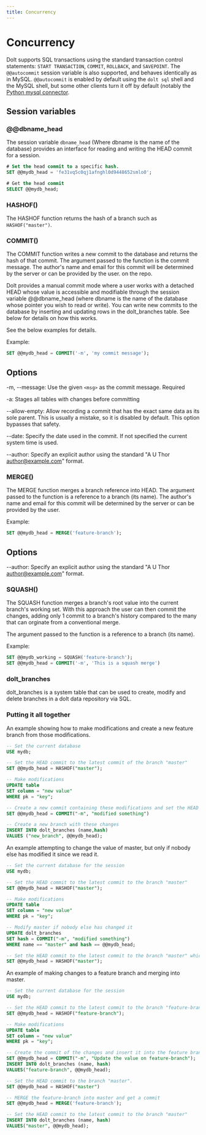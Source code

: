 ```yaml
---
title: Concurrency
---
```


# Concurrency

Dolt supports SQL transactions using the standard transaction control
statements: `START TRANSACTION`, `COMMIT`, `ROLLBACK`, and
`SAVEPOINT`. The `@@autocommit` session variable is also supported,
and behaves identically as in MySQL. `@@autocommit` is enabled by
default using the `dolt sql` shell and the MySQL shell, but some other
clients turn it off by default (notably the [Python mysql
connector](https://dev.mysql.com/doc/connector-python/en/connector-python-api-mysqlconnection-autocommit.html).


## Session variables


### @@dbname\_head

The session variable `dbname_head` \(Where dbname is the name of the database\) provides an interface for reading and writing the HEAD commit for a session.

```sql
# Set the head commit to a specific hash.
SET @@mydb_head = 'fe31vq5c0qj1afnghl0d9448652smlo0';

# Get the head commit
SELECT @@mydb_head;
```

### HASHOF\(\)

The HASHOF function returns the hash of a branch such as `HASHOF("master")`.

### COMMIT\(\)

The COMMIT function writes a new commit to the database and returns the hash of that commit. The argument passed to the function is the commit message. The author's name and email for this commit will be determined by the server or can be provided by the user. on the repo.

Dolt provides a manual commit mode where a user works with a detached HEAD whose value is accessible and modifiable through the session variable @@dbname\_head \(where dbname is the name of the database whose pointer you wish to read or write\). You can write new commits to the database by inserting and updating rows in the dolt\_branches table. See below for details on how this works.

See the below examples for details.

Example:

```sql
SET @@mydb_head = COMMIT('-m', 'my commit message');
```

## Options

-m, --message: Use the given `<msg>` as the commit message. Required

-a: Stages all tables with changes before committing

--allow-empty: Allow recording a commit that has the exact same data as its sole parent. This is usually a mistake, so it is disabled by default. This option bypasses that safety.

--date: Specify the date used in the commit. If not specified the current system time is used.

--author: Specify an explicit author using the standard "A U Thor author@example.com" format.

### MERGE\(\)

The MERGE function merges a branch reference into HEAD. The argument passed to the function is a reference to a branch \(its name\). The author's name and email for this commit will be determined by the server or can be provided by the user.

Example:

```sql
SET @@mydb_head = MERGE('feature-branch');
```

## Options

--author: Specify an explicit author using the standard "A U Thor author@example.com" format.

### SQUASH\(\)

The SQUASH function merges a branch's root value into the current branch's working set. With this approach the user can then commit the changes, adding only 1 commit to a branch's
history compared to the many that can orginate from a conventional merge.

The argument passed to the function is a reference to a branch \(its name\).

Example:

```sql
SET @@mydb_working = SQUASH('feature-branch');
SET @@mydb_head = COMMIT('-m', 'This is a squash merge')
```
### dolt\_branches

dolt\_branches is a system table that can be used to create, modify and delete branches in a dolt data repository via SQL.

### Putting it all together

An example showing how to make modifications and create a new feature branch from those modifications.

```sql
-- Set the current database
USE mydb;

-- Set the HEAD commit to the latest commit of the branch "master"
SET @@mydb_head = HASHOF("master");

-- Make modifications
UPDATE table
SET column = "new value"
WHERE pk = "key";

-- Create a new commit containing these modifications and set the HEAD commit for this session to that commit
SET @@mydb_head = COMMIT("-m", "modified something")

-- Create a new branch with these changes
INSERT INTO dolt_branches (name,hash)
VALUES ("new_branch", @@mydb_head);
```

An example attempting to change the value of master, but only if nobody else has modified it since we read it.

```sql
-- Set the current database for the session
USE mydb;

-- Set the HEAD commit to the latest commit to the branch "master"
SET @@mydb_head = HASHOF("master");

-- Make modifications
UPDATE table
SET column = "new value"
WHERE pk = "key";

-- Modify master if nobody else has changed it
UPDATE dolt_branches
SET hash = COMMIT("-m", "modified something")
WHERE name == "master" and hash == @@mydb_head;

-- Set the HEAD commit to the latest commit to the branch "master" which we just wrote
SET @@mydb_head = HASHOF("master");
```

An example of making changes to a feature branch and merging into master.

```sql
-- Set the current database for the session
USE mydb;

-- Set the HEAD commit to the latest commit to the branch "feature-branch"
SET @@mydb_head = HASHOF("feature-branch");

-- Make modifications
UPDATE table
SET column = "new value"
WHERE pk = "key";

-- Create the commit of the changes and insert it into the feature branch
SET @@mydb_head = COMMIT("-m", "Update the value on feature-branch");
INSERT INTO dolt_branches (name, hash)
VALUES("feature-branch", @@mydb_head);

-- Set the HEAD commit to the branch "master".
SET @@mydb_head = HASHOF("master")

-- MERGE the feature-branch into master and get a commit
SET @@mydb_head = MERGE('feature-branch');

-- Set the HEAD commit to the latest commit to the branch "master"
INSERT INTO dolt_branches (name, hash)
VALUES("master", @@mydb_head);
```
